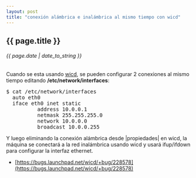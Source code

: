```yaml
---
layout: post
title: "conexión alámbrica e inalámbrica al mismo tiempo con wicd"
---
```


## {{ page.title }}

###### {{ page.date | date_to_string }}

Cuando se esta usando [wicd](http://wicd.sourceforge.net), se pueden configurar 2 conexiones al mismo tiempo editando **/etc/network/interfaces**:

<pre class="sh_sh">
$ cat /etc/network/interfaces
  auto eth0
  iface eth0 inet static
          address 10.0.0.1
          netmask 255.255.255.0
          network 10.0.0.0
          broadcast 10.0.0.255
</pre>

Y luego eliminando la conexión alámbrica desde |propiedades| en wicd, la máquina se conectará a la red inalámbrica usando wicd y usará ifup/ifdown para configurar la interfaz ethernet.  

- [https://bugs.launchpad.net/wicd/+bug/228578](https://bugs.launchpad.net/wicd/+bug/228578)
